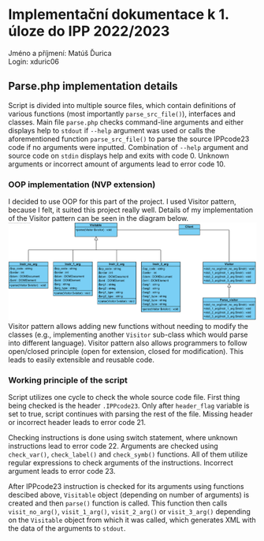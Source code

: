 # Implementační dokumentace k 1. úloze do IPP 2022/2023
Jméno a příjmení: Matúš Ďurica
<br>
Login: xduric06

## Parse.php implementation details
Script is divided into multiple source files, which contain definitions of various functions (most importantly ```parse_src_file()```), interfaces and classes. Main file ```parse.php``` checks command-line arguments and either displays help to ```stdout``` if ```--help``` argument was used or calls the aforementioned function ```parse_src_file()``` to parse the source IPPcode23 code if no arguments were inputted. Combination of ```--help``` argument and source code on ```stdin``` displays help and exits with code 0. Unknown arguments or incorrect amount of arguments lead to error code 10.
<br>

### OOP implementation (NVP extension)
I decided to use OOP for this part of the project. I used Visitor pattern, because I felt, it suited this project really well. Details of my implementation of the Visitor pattern can be seen in the diagram below.
![Visitor pattern](./doc_imgs/parse_visitor_pattern.png)
Visitor pattern allows adding new functions without needing to modify the classes (e.g., implementing another ```Visitor``` sub-class  which would parse into different language). Visitor pattern also allows programmers to follow open/closed principle (open for extension, closed for modification). This leads to easily extensible and reusable code.
<br>

### Working principle of the script
Script utilizes one cycle to check the whole source code file. First thing being checked is the header ```.IPPcode23```. Only after ```header_flag``` variable is set to true, script continues with parsing the rest of the file. Missing header or incorrect header leads to error code 21.
<br>

Checking instructions is done using switch statement, where unknown instructions lead to error code 22. Arguments are checked using ```check_var()```, ```check_label()``` and ```check_symb()``` functions. All of them utilize regular expressions to check arguments of the instructions. Incorrect argument leads to error code 23.
<br>

After IPPcode23 instruction is checked for its arguments using functions descibed above, ```Visitable``` object (depending on number of arguments) is created and then ```parse()``` function is called. This function then calls ```visit_no_arg()```, ```visit_1_arg()```, ```visit_2_arg()``` or ```visit_3_arg()``` depending on the ```Visitable``` object from which it was called, which generates XML with the data of the arguments to ```stdout```.